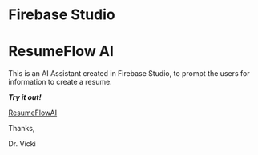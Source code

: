 # Firebase Studio

# ResumeFlow AI

This is an AI Assistant created in Firebase Studio, to prompt the users for information to create a resume.

***Try it out!***


[ResumeFlowAI](https://resumeflowai.netlify.app/)

Thanks,

Dr. Vicki
